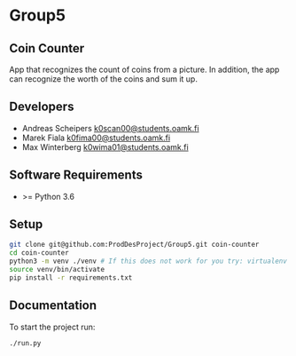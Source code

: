 # Group5
## Coin Counter
App that recognizes the count of coins from a picture.
In addition, the app can recognize the worth of the coins and sum it up.

## Developers
* Andreas Scheipers <k0scan00@students.oamk.fi>
* Marek Fiala <k0fima00@students.oamk.fi>
* Max Winterberg <k0wima01@students.oamk.fi>

## Software Requirements
* \>= Python 3.6

## Setup
```bash
git clone git@github.com:ProdDesProject/Group5.git coin-counter
cd coin-counter
python3 -m venv ./venv # If this does not work for you try: virtualenv venv -p python3.7
source venv/bin/activate
pip install -r requirements.txt
```

## Documentation

To start the project run:
```bash
./run.py
```